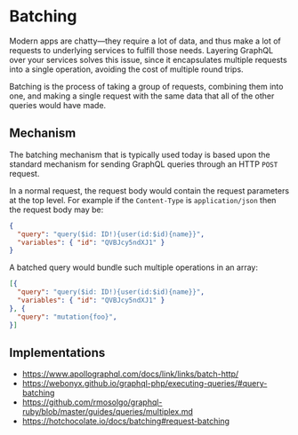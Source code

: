 # Batching

Modern apps are chatty—they require a lot of data,
and thus make a lot of requests to underlying services to fulfill those needs.
Layering GraphQL over your services solves this issue,
since it encapsulates multiple requests into a single operation, avoiding the cost of multiple round trips.

Batching is the process of taking a group of requests, combining them into one,
and making a single request with the same data that all of the other queries would have made.

## Mechanism

The batching mechanism that is typically used today is based upon the standard mechanism
for sending GraphQL queries through an HTTP `POST` request.

In a normal request, the request body would contain the request parameters at the top level.
For example if the `Content-Type` is `application/json` then the request body may be:

```json
{
  "query": "query($id: ID!){user(id:$id){name}}",
  "variables": { "id": "QVBJcy5ndXJ1" }
}
```

A batched query would bundle such multiple operations in an array:

```json
[{
  "query": "query($id: ID!){user(id:$id){name}}",
  "variables": { "id": "QVBJcy5ndXJ1" }
}, {
  "query": "mutation{foo}",
}]
```

## Implementations

- https://www.apollographql.com/docs/link/links/batch-http/
- https://webonyx.github.io/graphql-php/executing-queries/#query-batching
- https://github.com/rmosolgo/graphql-ruby/blob/master/guides/queries/multiplex.md
- https://hotchocolate.io/docs/batching#request-batching

